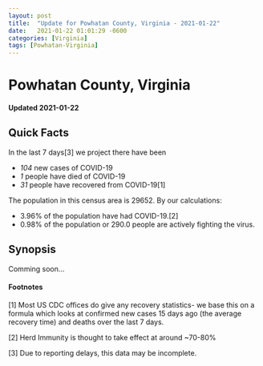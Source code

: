 ```yaml
---
layout: post
title:  "Update for Powhatan County, Virginia - 2021-01-22"
date:   2021-01-22 01:01:29 -0600
categories: [Virginia]
tags: [Powhatan-Virginia]
---
```


# Powhatan County, Virginia
#### Updated 2021-01-22

## Quick Facts

In the last 7 days[3] we project there have been
- *104* new cases of COVID-19
- *1* people have died of COVID-19
- *31* people have recovered from COVID-19[1]

The population in this census area is 29652. By our calculations:
- 3.96% of the population have had COVID-19.[2]
- 0.98% of the population or 290.0 people are actively fighting the virus.

## Synopsis

Comming soon...


#### Footnotes

[1] Most US CDC offices do give any recovery statistics- we base this on a formula which looks at confirmed new cases
15 days ago (the average recovery time) and deaths over the last 7 days.

[2] Herd Immunity is thought to take effect at around ~70-80%

[3] Due to reporting delays, this data may be incomplete.
 
    